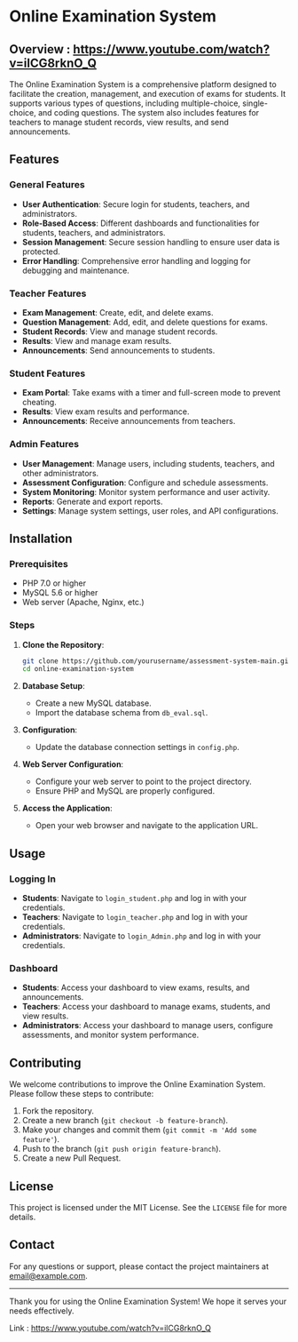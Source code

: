 # Online Examination System

## Overview  : https://www.youtube.com/watch?v=ilCG8rknO_Q

The Online Examination System is a comprehensive platform designed to facilitate the creation, management, and execution of exams for students. It supports various types of questions, including multiple-choice, single-choice, and coding questions. The system also includes features for teachers to manage student records, view results, and send announcements.

## Features

### General Features
- **User Authentication**: Secure login for students, teachers, and administrators.
- **Role-Based Access**: Different dashboards and functionalities for students, teachers, and administrators.
- **Session Management**: Secure session handling to ensure user data is protected.
- **Error Handling**: Comprehensive error handling and logging for debugging and maintenance.

### Teacher Features
- **Exam Management**: Create, edit, and delete exams.
- **Question Management**: Add, edit, and delete questions for exams.
- **Student Records**: View and manage student records.
- **Results**: View and manage exam results.
- **Announcements**: Send announcements to students.

### Student Features
- **Exam Portal**: Take exams with a timer and full-screen mode to prevent cheating.
- **Results**: View exam results and performance.
- **Announcements**: Receive announcements from teachers.

### Admin Features
- **User Management**: Manage users, including students, teachers, and other administrators.
- **Assessment Configuration**: Configure and schedule assessments.
- **System Monitoring**: Monitor system performance and user activity.
- **Reports**: Generate and export reports.
- **Settings**: Manage system settings, user roles, and API configurations.

## Installation

### Prerequisites
- PHP 7.0 or higher
- MySQL 5.6 or higher
- Web server (Apache, Nginx, etc.)

### Steps
1. **Clone the Repository**:
   ```bash
   git clone https://github.com/yourusername/assessment-system-main.git
   cd online-examination-system
   ```

2. **Database Setup**:
   - Create a new MySQL database.
   - Import the database schema from `db_eval.sql`.

3. **Configuration**:
   - Update the database connection settings in `config.php`.

4. **Web Server Configuration**:
   - Configure your web server to point to the project directory.
   - Ensure PHP and MySQL are properly configured.

5. **Access the Application**:
   - Open your web browser and navigate to the application URL.

## Usage

### Logging In
- **Students**: Navigate to `login_student.php` and log in with your credentials.
- **Teachers**: Navigate to `login_teacher.php` and log in with your credentials.
- **Administrators**: Navigate to `login_Admin.php` and log in with your credentials.

### Dashboard
- **Students**: Access your dashboard to view exams, results, and announcements.
- **Teachers**: Access your dashboard to manage exams, students, and view results.
- **Administrators**: Access your dashboard to manage users, configure assessments, and monitor system performance.

## Contributing

We welcome contributions to improve the Online Examination System. Please follow these steps to contribute:

1. Fork the repository.
2. Create a new branch (`git checkout -b feature-branch`).
3. Make your changes and commit them (`git commit -m 'Add some feature'`).
4. Push to the branch (`git push origin feature-branch`).
5. Create a new Pull Request.

## License

This project is licensed under the MIT License. See the `LICENSE` file for more details.

## Contact

For any questions or support, please contact the project maintainers at [email@example.com](mailto:email@example.com).

---

Thank you for using the Online Examination System! We hope it serves your needs effectively.


Link : https://www.youtube.com/watch?v=ilCG8rknO_Q
